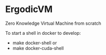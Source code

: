 # ErgodicVM
Zero Knowledge Virtual Machine from scratch

To start a shell in docker to develop:

- make docker-shell
or
- make docker-cuda-shell
